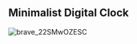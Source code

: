 ## Minimalist Digital Clock

![brave_22SMwOZESC](https://github.com/user-attachments/assets/9497758f-b416-454f-9125-e0e62970420f)
